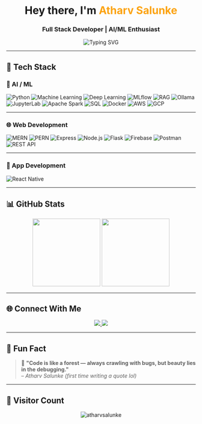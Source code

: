 <h1 align="center"> Hey there, I'm <span style="color:#fca311">Atharv Salunke</span> </h1>
<h3 align="center">Full Stack Developer | AI/ML Enthusiast </h3>

<p align="center">
  <img src="https://readme-typing-svg.herokuapp.com?font=Fira+Code&weight=600&size=22&pause=1000&center=true&vCenter=true&width=700&lines=Passionate+about+AI+and+Software+Development;Skilled+in+MERN%2C+PERN%2C+Django%2C+Flask%2C+ML%2C+Firebase;Exploring+MLflow%2C+Ollama%2C+DataBricks+and+more;Always+open+to+collaborations+%F0%9F%9A%80" alt="Typing SVG" />
</p>

---

## 🧠 Tech Stack

### 🤖 AI / ML 
![Python](https://img.shields.io/badge/Python-3776AB?style=for-the-badge&logo=python&logoColor=white)
![Machine Learning](https://img.shields.io/badge/ML-blueviolet?style=for-the-badge&logo=scikit-learn)
![Deep Learning](https://img.shields.io/badge/Deep_Learning-red?style=for-the-badge&logo=tensorflow&logoColor=white)
![MLflow](https://img.shields.io/badge/MLflow-0064a5?style=for-the-badge&logo=mlflow)
![RAG](https://img.shields.io/badge/RAG-VectorDB-orange?style=for-the-badge&logo=databricks)
![Ollama](https://img.shields.io/badge/Ollama-000000?style=for-the-badge&logo=github)
![JupyterLab](https://img.shields.io/badge/JupyterLab-F37626?style=for-the-badge&logo=jupyter)
![Apache Spark](https://img.shields.io/badge/Spark-FDEE21?style=for-the-badge&logo=apachespark)
![SQL](https://img.shields.io/badge/SQL-4479A1?style=for-the-badge&logo=postgresql)
![Docker](https://img.shields.io/badge/Docker-2496ED?style=for-the-badge&logo=docker)
![AWS](https://img.shields.io/badge/AWS-FF9900?style=for-the-badge&logo=amazonaws)
![GCP](https://img.shields.io/badge/GCP-4285F4?style=for-the-badge&logo=googlecloud)

---

### 🌐 Web Development
![MERN](https://img.shields.io/badge/MERN-blue?style=for-the-badge&logo=javascript)
![PERN](https://img.shields.io/badge/PERN-yellow?style=for-the-badge&logo=postgresql)
![Express](https://img.shields.io/badge/Express.js-black?style=for-the-badge&logo=express)
![Node.js](https://img.shields.io/badge/Node.js-green?style=for-the-badge&logo=nodedotjs)
![Flask](https://img.shields.io/badge/Flask-white?style=for-the-badge&logo=flask&logoColor=black)
![Firebase](https://img.shields.io/badge/Firebase-ffca28?style=for-the-badge&logo=firebase)
![Postman](https://img.shields.io/badge/Postman-orange?style=for-the-badge&logo=postman)
![REST API](https://img.shields.io/badge/REST-API-green?style=for-the-badge&logo=fastapi)

---

### 📱 App Development
![React Native](https://img.shields.io/badge/React_Native-20232A?style=for-the-badge&logo=react)

---

## 📊 GitHub Stats

<p align="center">
  <img src="https://github-readme-stats.vercel.app/api?username=atharvsalunke&show_icons=true&theme=radical&border_radius=10" height="180" />
  <img src="https://github-readme-stats.vercel.app/api/top-langs/?username=atharvsalunke&layout=compact&theme=radical&border_radius=10" height="180" />
</p>

---

## 🌐 Connect With Me

<p align="center">
  <a href="https://www.linkedin.com/in/atharv-salunke-280235338/" target="_blank">
    <img src="https://img.shields.io/badge/LinkedIn-blue?style=for-the-badge&logo=linkedin">
  </a>
  <a href="mailto:atharvsalunke@gmail.com">
    <img src="https://img.shields.io/badge/Gmail-red?style=for-the-badge&logo=gmail">
  </a>
</p>

---

## 🧠 Fun Fact

> 🐞 **"Code is like a forest — always crawling with bugs, but beauty lies in the debugging."**  
> – *Atharv Salunke (first time writing a quote lol)*

---

## 📍 Visitor Count

<p align="center">
  <img src="https://komarev.com/ghpvc/?username=atharvsalunke&label=Visitors&color=0e75b6&style=flat-square" alt="atharvsalunke" />
</p>
